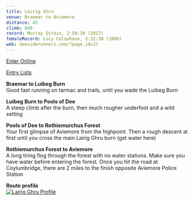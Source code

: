 ```yaml
---
title: Lairig Ghru
venue: Braemar to Aviemore
distance: 43
climb: 640
record: Murray Strain, 2:58:10 (2017)
femaleRecord: Lucy Colquhoun, 3:32:38 (2006)
web: deesiderunners.com/?page_id=27
---
```

[Enter Online](https://www.sientries.co.uk/event.php?event_id=5393 "Click here to enter this event")

[Entry Lists](https://www.sientries.co.uk/list.php?event_id=5393 "Click here to view the entry list")

**Braemar to Luibeg Burn**  
Good fast running on tarmac and trails, until you wade the Luibeg Burn

**Luibeg Burn to Pools of Dee**  
A steep climb after the burn, then much rougher underfoot and a wild setting

**Pools of Dee to Rothiemurchus Forest**  
Your first glimpse of Aviemore from the highpoint. Then a rough descent at first until you cross the main Lairig Ghru burn (get water here)

**Rothiemurchus Forest to Aviemore**  
A long tiring flog through the forest with no water stations. Make sure you have water before entering the forest. Once you hit the road at Coylumbridge, there are 2 miles to the finish opposite Aviemore Police Station

**Route profile**  
[![](http://chris-upson.com/raceprofiles/LairigGhruProfile_tn.jpg "Lairig Ghru Profile")](http://chris-upson.com/raceprofiles/LairigGhruProfile.jpg)